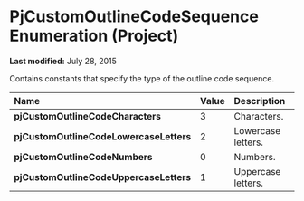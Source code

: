 
# PjCustomOutlineCodeSequence Enumeration (Project)

 **Last modified:** July 28, 2015

Contains constants that specify the type of the outline code sequence.


|**Name**|**Value**|**Description**|
|:-----|:-----|:-----|
| **pjCustomOutlineCodeCharacters**|3|Characters.|
| **pjCustomOutlineCodeLowercaseLetters**|2|Lowercase letters.|
| **pjCustomOutlineCodeNumbers**|0|Numbers. |
| **pjCustomOutlineCodeUppercaseLetters**|1|Uppercase letters.|
